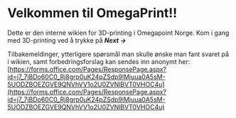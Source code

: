# Velkommen til OmegaPrint!!

Dette er den interne wikien for 3D-printing i Omegapoint Norge. Kom i gang med 3D-printing ved å trykke på ***Next ->***

Tilbakemeldinger, ytterligere spørsmål man skulle ønske man fant svaret på i wikien, samt forbedringsforslag kan sendes inn anonymt her: [https://forms.office.com/Pages/ResponsePage.aspx?id=j7_7jBDo60C0_Rj8grp0uK24pZSdp9lMjuua0A5sM-5UODZBOEZGVE9QNVhVV1o2U0ZVNlBVT0VHOC4u](https://forms.office.com/Pages/ResponsePage.aspx?id=j7_7jBDo60C0_Rj8grp0uK24pZSdp9lMjuua0A5sM-5UODZBOEZGVE9QNVhVV1o2U0ZVNlBVT0VHOC4u)